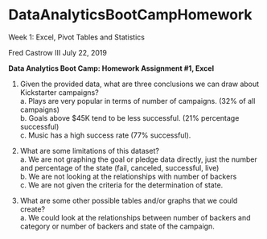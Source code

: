 # DataAnalyticsBootCampHomework
Week 1: Excel, Pivot Tables and Statistics

Fred Castrow III
July 22, 2019

<b>Data Analytics Boot Camp: Homework Assignment #1, Excel</b>

1.	Given the provided data, what are three conclusions we can draw about Kickstarter campaigns?<br>
a.	Plays are very popular in terms of number of campaigns. (32% of all campaigns)<br>
b.	Goals above $45K tend to be less successful. (21% percentage successful)<br>
c.	Music has a high success rate (77% successful).

2.	What are some limitations of this dataset?<br>
a.	We are not graphing the goal or pledge data directly, just the number and percentage of the state (fail, canceled, successful, live)<br>
b.	We are not looking at the relationships with number of backers<br>
c.	We are not given the criteria for the determination of state.

3.	What are some other possible tables and/or graphs that we could create?<br>
a.	We could look at the relationships between number of backers and category or number of backers and state of the campaign.





